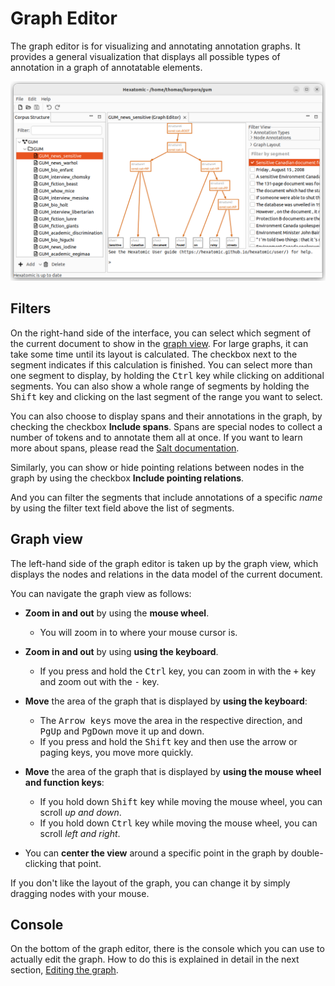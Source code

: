 # Graph Editor

The graph editor is for visualizing and annotating annotation graphs.
It provides a general visualization that displays all possible types of annotation in a graph of annotatable elements.

![Screenshot of the graph editor](graph-viewer.png)

## Filters

On the right-hand side of the interface, you can select which segment of the current document to show in the [graph view](#graph-view).
For large graphs, it can take some time until its layout is calculated.
The checkbox next to the segment indicates if this calculation is finished.
You can select more than one segment to display, by holding the <kbd>Ctrl</kbd> key while clicking on additional segments.
You can also show a whole range of segments by holding the <kbd>Shift</kbd> key and clicking on the last segment of the range you want to select.

You can also choose to display spans and their annotations in the graph, by checking the checkbox **Include spans**. 
Spans are special nodes to collect a number of tokens and to annotate them all at once.
If you want to learn more about spans, please read the [Salt documentation](http://corpus-tools.org/salt/#documentation).

Similarly, you can show or hide pointing relations between nodes in the graph by using the checkbox **Include pointing relations**.

And you can filter the segments that include annotations of a specific *name* by using the filter text field above the list of segments.

## Graph view

The left-hand side of the graph editor is taken up by the graph view, which displays the nodes and relations in the data model of the current document.

You can navigate the graph view as follows:

- **Zoom in and out** by using the **mouse wheel**.
  - You will zoom in to where your mouse cursor is.
- **Zoom in and out** by using **using the keyboard**.
  - If you press and hold the <kbd>Ctrl</kbd> key, you can zoom in with the <kbd>+</kbd> key and zoom out with the <kbd>-</kbd> key.

- **Move** the area of the graph that is displayed by **using the keyboard**:
  - The <kbd>Arrow keys</kbd> move the area in the respective direction, and <kbd>PgUp</kbd> and <kbd>PgDown</kbd> move it up and down.
  - If you press and hold the <kbd>Shift</kbd> key and then use the arrow or paging keys, you move more quickly.

- **Move** the area of the graph that is displayed by **using the mouse wheel and function keys**:
  - If you hold down <kbd>Shift</kbd> key while moving the mouse wheel, you can scroll *up and down*.
  - If you hold down <kbd>Ctrl</kbd> key while moving the mouse wheel, you can scroll *left and right*.

- You can **center the view** around a specific point in the graph by double-clicking that point.

If you don't like the layout of the graph, you can change it by simply dragging nodes with your mouse.

## Console

On the bottom of the graph editor, there is the console which you can use to actually edit the graph.
How to do this is explained in detail in the next section, [Editing the graph](./console.md).
